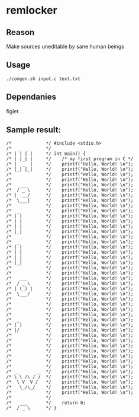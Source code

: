 # remlocker

## Reason

Make sources uneditable by sane human beings

## Usage

    ./comgen.sh input.c text.txt

## Dependanies

figlet

## Sample result:


    /*             */ #include <stdio.h>
    /*  _   _      */ 
    /* | | | |     */ int main() {
    /* | |_| |     */    /* my first program in C */
    /* |  _  |     */    printf("Hello, World! \n");
    /* |_| |_|     */    printf("Hello, World! \n"); 
    /*             */    printf("Hello, World! \n");
    /*             */    printf("Hello, World! \n");
    /*   ___       */    printf("Hello, World! \n");
    /*  / _ \      */    printf("Hello, World! \n");
    /* |  __/      */    printf("Hello, World! \n");
    /*  \___|      */    printf("Hello, World! \n");
    /*             */    printf("Hello, World! \n");
    /*  _          */    printf("Hello, World! \n");
    /* | |         */    printf("Hello, World! \n");
    /* | |         */    printf("Hello, World! \n");
    /* | |         */    printf("Hello, World! \n");
    /* |_|         */    printf("Hello, World! \n");
    /*             */    printf("Hello, World! \n");
    /*  _          */    printf("Hello, World! \n");
    /* | |         */    printf("Hello, World! \n");
    /* | |         */    printf("Hello, World! \n");
    /* | |         */    printf("Hello, World! \n");
    /* |_|         */    printf("Hello, World! \n");
    /*             */    printf("Hello, World! \n");
    /*             */    printf("Hello, World! \n");
    /*   ___       */    printf("Hello, World! \n");
    /*  / _ \      */    printf("Hello, World! \n");
    /* | (_) |     */    printf("Hello, World! \n");
    /*  \___/      */    printf("Hello, World! \n");
    /*             */    printf("Hello, World! \n");
    /*             */    printf("Hello, World! \n");
    /*             */    printf("Hello, World! \n");
    /*             */    printf("Hello, World! \n");
    /*  _          */    printf("Hello, World! \n");
    /* ( )         */    printf("Hello, World! \n");
    /* |/          */    printf("Hello, World! \n");
    /*             */    printf("Hello, World! \n");
    /*             */    printf("Hello, World! \n");
    /*             */    printf("Hello, World! \n");
    /*             */    printf("Hello, World! \n");
    /*             */    printf("Hello, World! \n");
    /*             */    printf("Hello, World! \n");
    /*             */    printf("Hello, World! \n");
    /* __      __  */    printf("Hello, World! \n");
    /* \ \ /\ / /  */    printf("Hello, World! \n");
    /*  \ V  V /   */    printf("Hello, World! \n");
    /*   \_/\_/    */    printf("Hello, World! \n");
    /*             */    printf("Hello, World! \n");
    /*             */ 
    /*   ___       */    return 0;
    /*  / _ \      */ }
   
  

